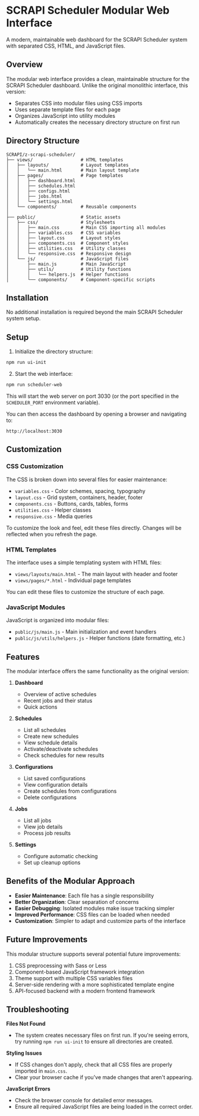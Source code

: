 # SCRAPI Scheduler Modular Web Interface

A modern, maintainable web dashboard for the SCRAPI Scheduler system with separated CSS, HTML, and JavaScript files.

## Overview

The modular web interface provides a clean, maintainable structure for the SCRAPI Scheduler dashboard. Unlike the original monolithic interface, this version:

- Separates CSS into modular files using CSS imports
- Uses separate template files for each page
- Organizes JavaScript into utility modules
- Automatically creates the necessary directory structure on first run

## Directory Structure

```
SCRAPI/z-scrapi-scheduler/
├── views/                  # HTML templates
│   ├── layouts/            # Layout templates
│   │   └── main.html       # Main layout template
│   ├── pages/              # Page templates
│   │   ├── dashboard.html
│   │   ├── schedules.html
│   │   ├── configs.html
│   │   ├── jobs.html
│   │   └── settings.html
│   └── components/         # Reusable components
│
├── public/                 # Static assets
│   ├── css/                # Stylesheets
│   │   ├── main.css        # Main CSS importing all modules
│   │   ├── variables.css   # CSS variables
│   │   ├── layout.css      # Layout styles
│   │   ├── components.css  # Component styles
│   │   ├── utilities.css   # Utility classes
│   │   └── responsive.css  # Responsive design
│   └── js/                 # JavaScript files
│       ├── main.js         # Main JavaScript
│       ├── utils/          # Utility functions
│       │   └── helpers.js  # Helper functions
│       └── components/     # Component-specific scripts
```

## Installation

No additional installation is required beyond the main SCRAPI Scheduler system setup.

## Setup

1. Initialize the directory structure:

```bash
npm run ui-init
```

2. Start the web interface:

```bash
npm run scheduler-web
```

This will start the web server on port 3030 (or the port specified in the `SCHEDULER_PORT` environment variable).

You can then access the dashboard by opening a browser and navigating to:

```
http://localhost:3030
```

## Customization

### CSS Customization

The CSS is broken down into several files for easier maintenance:

- `variables.css` - Color schemes, spacing, typography
- `layout.css` - Grid system, containers, header, footer
- `components.css` - Buttons, cards, tables, forms
- `utilities.css` - Helper classes
- `responsive.css` - Media queries

To customize the look and feel, edit these files directly. Changes will be reflected when you refresh the page.

### HTML Templates

The interface uses a simple templating system with HTML files:

- `views/layouts/main.html` - The main layout with header and footer
- `views/pages/*.html` - Individual page templates

You can edit these files to customize the structure of each page.

### JavaScript Modules

JavaScript is organized into modular files:

- `public/js/main.js` - Main initialization and event handlers
- `public/js/utils/helpers.js` - Helper functions (date formatting, etc.)

## Features

The modular interface offers the same functionality as the original version:

1. **Dashboard**
   - Overview of active schedules
   - Recent jobs and their status
   - Quick actions

2. **Schedules**
   - List all schedules
   - Create new schedules
   - View schedule details
   - Activate/deactivate schedules
   - Check schedules for new results

3. **Configurations**
   - List saved configurations
   - View configuration details
   - Create schedules from configurations
   - Delete configurations

4. **Jobs**
   - List all jobs
   - View job details
   - Process job results

5. **Settings**
   - Configure automatic checking
   - Set up cleanup options

## Benefits of the Modular Approach

- **Easier Maintenance**: Each file has a single responsibility
- **Better Organization**: Clear separation of concerns
- **Easier Debugging**: Isolated modules make issue tracking simpler
- **Improved Performance**: CSS files can be loaded when needed
- **Customization**: Simpler to adapt and customize parts of the interface

## Future Improvements

This modular structure supports several potential future improvements:

1. CSS preprocessing with Sass or Less
2. Component-based JavaScript framework integration
3. Theme support with multiple CSS variables files
4. Server-side rendering with a more sophisticated template engine
5. API-focused backend with a modern frontend framework

## Troubleshooting

**Files Not Found**
- The system creates necessary files on first run. If you're seeing errors, try running `npm run ui-init` to ensure all directories are created.

**Styling Issues**
- If CSS changes don't apply, check that all CSS files are properly imported in `main.css`.
- Clear your browser cache if you've made changes that aren't appearing.

**JavaScript Errors**
- Check the browser console for detailed error messages.
- Ensure all required JavaScript files are being loaded in the correct order.